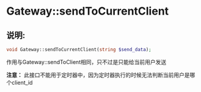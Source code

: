 # Gateway::sendToCurrentClient

## 说明:
```php
void Gateway::sendToCurrentClient(string $send_data);
```

作用与Gateway::sendToClient相同，只不过是只能给当前用户发送

**注意：** 此接口不能用于定时器中，因为定时器执行的时候无法判断当前用户是哪个client_id
